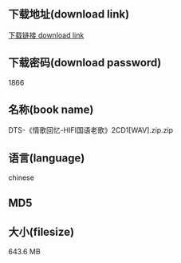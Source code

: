 ## 下载地址(download link)
[下载链接 download link](https://tutu365.netlify.app/?s=DTS-%E3%80%8A%E6%83%85%E6%AD%8C%E5%9B%9E%E5%BF%86-HIFI%E5%9B%BD%E8%AF%AD%E8%80%81%E6%AD%8C%E3%80%8B2CD1%5BWAV%5D.zip)

## 下载密码(download password)
1866

## 名称(book name)
DTS-《情歌回忆-HIFI国语老歌》2CD1[WAV].zip.zip

## 语言(language)
chinese

## MD5


## 大小(filesize)
643.6 MB
